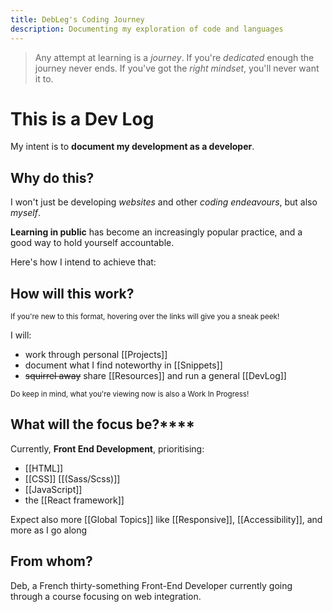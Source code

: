 ```yaml
---
title: DebLeg's Coding Journey
description: Documenting my exploration of code and languages
---
```

> Any attempt at learning is a *journey*.
> If you're *dedicated* enough the journey never ends.
> If you've got the *right mindset*, you'll never want it to.

# This is a Dev Log

My intent is to **document my development as a developer**.

## Why do this?

I won't just be developing *websites* and other *coding endeavours*, but also *myself*.

**Learning in public** has become an increasingly popular practice, and a good way to hold yourself accountable.

Here's how I intend to achieve that:

## How will this work?

<sup>If you're new to this format, hovering over the links will give you a sneak peek!</sup>

I will:
- work through personal [[Projects]]
- document what I find noteworthy in [[Snippets]]
- ~~squirrel away~~ share [[Resources]]
and run a general [[DevLog]]

<sup>Do keep in mind, what you're viewing now is also a Work In Progress!</sup>
## What will the focus be?****

Currently, **Front End Development**, prioritising:
- [[HTML]]
- [[CSS]] [[(Sass/Scss)]]
- [[JavaScript]]
- the [[React framework]]

Expect also more [[Global Topics]] like [[Responsive]], [[Accessibility]], and more as I go along

## From whom?

Deb, a French thirty-something Front-End Developer currently going through a course focusing on web integration.



